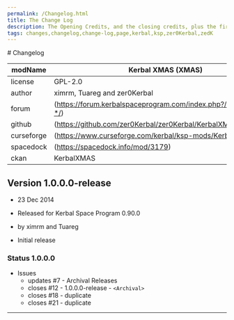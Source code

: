 ```yaml
---
permalink: /Changelog.html
title: The Change Log
description: The Opening Credits, and the closing credits, plus the first of two (or is three) end credit scenes
tags: changes,changelog,change-log,page,kerbal,ksp,zer0Kerbal,zedK
---
```

<!-- 
hdr-changelog.md v1.0.0.0
Kerbal XMAS (XMAS)
created: 13 May 2022
updated:
CC BY-ND 4.0 by zer0Kerbal
--># Changelog  
  
| modName    | Kerbal XMAS (XMAS)                                                |
| ---------- | ----------------------------------------------------------------- |
| license    | GPL-2.0                                                           |
| author     | ximrm, Tuareg and zer0Kerbal                                      |
| forum      | (https://forum.kerbalspaceprogram.com/index.php?/topic/211153-*/) |
| github     | (https://github.com/zer0Kerbal/zer0Kerbal/KerbalXMAS)             |
| curseforge | (https://www.curseforge.com/kerbal/ksp-mods/KerbalXMAS)           |
| spacedock  | (https://spacedock.info/mod/3179)                                 |
| ckan       | KerbalXMAS                                                        |

## Version 1.0.0.0-release

* 23 Dec 2014
* Released for Kerbal Space Program 0.90.0
* by ximrm and Tuareg

* Initial release

### Status 1.0.0.0

* Issues
  * updates #7 - Archival Releases
  * closes #12 - 1.0.0.0-release - `<Archival>`
  * closes #18 - duplicate
  * closes #21 - duplicate

---
